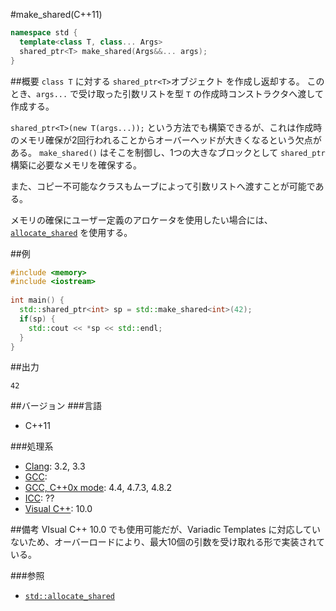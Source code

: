 #make_shared(C++11)
```cpp
namespace std {
  template<class T, class... Args>
  shared_ptr<T> make_shared(Args&&... args);
}
```

##概要
`class T` に対する `shared_ptr<T>`オブジェクト を作成し返却する。
このとき、`args...` で受け取った引数リストを型 `T` の作成時コンストラクタへ渡して作成する。

`shared_ptr<T>(new T(args...));` という方法でも構築できるが、これは作成時のメモリ確保が2回行われることからオーバーヘッドが大きくなるという欠点がある。
`make_shared()` はそこを制御し、1つの大きなブロックとして `shared_ptr` 構築に必要なメモリを確保する。

また、コピー不可能なクラスもムーブによって引数リストへ渡すことが可能である。

メモリの確保にユーザー定義のアロケータを使用したい場合には、 [`allocate_shared`](/reference/memory/allocate_shared.md) を使用する。

##例
```cpp
#include <memory>
#include <iostream>
 
int main() {
  std::shared_ptr<int> sp = std::make_shared<int>(42);
  if(sp) {
    std::cout << *sp << std::endl;
  }
}
```

##出力
```
42
```

##バージョン
###言語
- C++11

###処理系
- [Clang](/implementation#clang.md): 3.2, 3.3
- [GCC](/implementation#gcc.md): 
- [GCC, C++0x mode](/implementation#gcc.md): 4.4, 4.7.3, 4.8.2
- [ICC](/implementation#icc.md): ??
- [Visual C++](/implementation#visual_cpp.md): 10.0

##備考
VIsual C++ 10.0 でも使用可能だが、Variadic Templates に対応していないため、オーバーロードにより、最大10個の引数を受け取れる形で実装されている。

###参照
- [`std::allocate_shared`](/reference/memory/allocate_shared.md)
